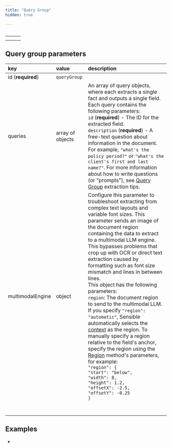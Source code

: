 ```yaml
---
title: "Query Group"
hidden: true

---
```




## 

|      |      |      |
| :--- | :--- | :--- |
|      |      |      |
|      |      |      |

## Query group parameters



| key               | value            | description                                                  |
| :---------------- | :--------------- | :----------------------------------------------------------- |
| id (**required**) | `queryGroup`     |                                                              |
| queries           | array of objects | An array of query objects, where each extracts a single fact and outputs a single field. Each query contains the following parameters:<br/>`id` (**required**) - The ID for the extracted field. <br/>`description`  (**required**) - A free-text question about information in the document. For example, `"what's the policy period?"` or `"what's the client's first and last name?"`. For more information about how to write questions (or "prompts"), see [Query Group](https://docs.sensible.so/docs/query-group-tips) extraction tips. |
| multimodalEngine  | object           | Configure this parameter to troubleshoot extracting from complex text layouts and variable font sizes.  This parameter sends an image of the document region containing the data to extract to a multimodal LLM engine.  This bypasses problems that crop up with OCR or direct text extraction caused by formatting such as font size mismatch and lines in between lines.<br/>This object has the following parameters:<br/>`region`: The document region to send to the multimodal LLM. If you specify `"region": "automatic"`, Sensible automatically selects the [context](doc:query-group#notes) as the region.  To manually specify a region relative to the field's anchor, specify the region using the [Region](doc:region) method's parameters, for example:<br/>`"region": { `<br/>          `"start": "below",`<br/>          `"width": 8,`<br/>          `"height": 1.2,`<br/>          `"offsetX": -2.5,`<br/>         `"offsetY": -0.25`<br/>          `}` |
|                   |                  |                                                              |
|                   |                  |                                                              |
|                   |                  |                                                              |
|                   |                  |                                                              |
|                   |                  |                                                              |
|                   |                  |                                                              |
|                   |                  |                                                              |

## Examples

- 

